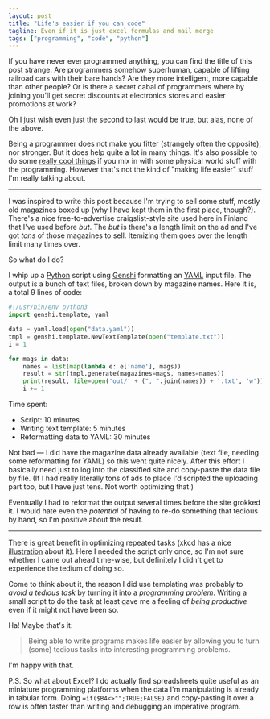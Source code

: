 ```yaml
---
layout: post
title: "Life's easier if you can code"
tagline: Even if it is just excel formulas and mail merge
tags: ["programming", "code", "python"]
---
```


If you have never ever programmed anything, you can find the title of
this post strange. Are programmers somehow superhuman, capable of
lifting railroad cars with their bare hands? Are they more
intelligent, more capable than other people? Or is there a secret
cabal of programmers where by joining you'll get secret discounts at
electronics stores and easier promotions at work?

Oh I just wish even just the second to last would be true, but alas,
none of the above.

Being a programmer does not make you fitter (strangely often the
opposite), nor stronger. But it does help quite a lot in many
things. It's also possible to do some [really cool
things](http://www.youtube.com/watch?v=ukpBk3vvue8) if you mix in with
some physical world stuff with the programming. However that's not the
kind of "making life easier" stuff I'm really talking about.

----

I was inspired to write this post because I'm trying to sell some
stuff, mostly old magazines boxed up (why I have kept them in the
first place, though?). There's a nice free-to-advertise
craigslist-style site used here in Finland that I've used before
*but*. The *but* is there's a length limit on the ad and I've got
*tons* of those magazines to sell. Itemizing them goes over the length
limit many times over.

So what do I do?

I whip up a [Python](http://www.python.org/) script using
[Genshi](http://genshi.edgewall.org/) formatting an
[YAML](http://yaml.org/) input file. The output is a bunch of text
files, broken down by magazine names. Here it is, a total 9 lines of
code:

~~~ python
#!/usr/bin/env python3
import genshi.template, yaml

data = yaml.load(open("data.yaml"))
tmpl = genshi.template.NewTextTemplate(open("template.txt"))
i = 1

for mags in data:
    names = list(map(lambda e: e['name'], mags))
    result = str(tmpl.generate(magazines=mags, names=names))
    print(result, file=open('out/' + (", ".join(names)) + '.txt', 'w'))
    i += 1
~~~

Time spent:

* Script: 10 minutes
* Writing text template: 5 minutes
* Reformatting data to YAML: 30 minutes

Not bad — I did have the magazine data already available (text file,
needing some reformatting for YAML) so this went quite nicely. After
this effort I basically need just to log into the classified site and
copy-paste the data file by file. (If I had really literally tons of
ads to place I'd scripted the uploading part too, but I have just
tens. Not worth optimizing that.)

Eventually I had to reformat the output several times before the site
grokked it. I would hate even the *potential* of having to re-do
something that tedious by hand, so I'm positive about the result.

----

There is great benefit in optimizing repeated tasks (xkcd has a nice
[illustration](http://xkcd.com/1205/) about it). Here I needed the
script only once, so I'm not sure whether I came out ahead time-wise,
but definitely I didn't get to experience the tedium of doing so.

Come to think about it, the reason I did use templating was probably
to *avoid a tedious task* by turning it into a *programming
problem*. Writing a small script to do the task at least gave me a
feeling of *being productive* even if it might not have been so.

Ha! Maybe that's it:

> Being able to write programs makes life easier by allowing you to
> turn (some) tedious tasks into interesting programming problems.

I'm happy with that.

P.S. So what about Excel? I do actually find spreadsheets quite useful
as an miniature programming platforms when the data I'm manipulating
is already in tabular form. Doing `=if($B4<>"";TRUE;FALSE)` and
copy-pasting it over a row is often faster than writing and debugging
an imperative program.
